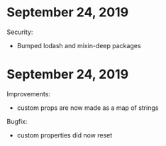 # September 24, 2019

Security:

* Bumped lodash and mixin-deep packages

# September 24, 2019

Improvements:

* custom props are now made as a map of strings

Bugfix:

* custom properties did now reset
